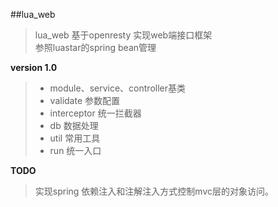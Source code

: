 ##lua_web

> lua_web 基于openresty 实现web端接口框架  
参照luastar的spring bean管理  

**version 1.0**
> - module、service、controller基类  
> - validate 参数配置
> - interceptor 统一拦截器
> - db  数据处理
> - util 常用工具
> - run 统一入口

**TODO**
> 实现spring 依赖注入和注解注入方式控制mvc层的对象访问。
